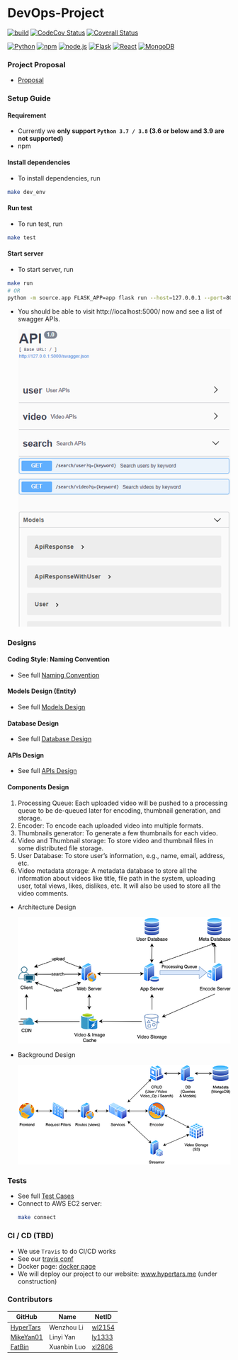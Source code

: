 # DevOps-Project
[![build](https://travis-ci.com/HyperTars/Online-Video-Platform.svg?token=btA3ungCKHqWzLxCoxT7&branch=master)](https://travis-ci.com/HyperTars/Online-Video-Platform)
[![CodeCov Status](https://codecov.io/gh/HyperTars/Online-Video-Platform/branch/master/graph/badge.svg?token=8K7ODQK5BV)](https://codecov.io/gh/HyperTars/Online-Video-Platform/tree/master/source)
[![Coverall Status](https://coveralls.io/repos/github/HyperTars/Online-Video-Platform/badge.svg?t=dyCGTT)](https://coveralls.io/github/HyperTars/Online-Video-Platform)

<!-- [![stars](https://img.shields.io/github/stars/HyperTars/Online-Video-Platform.svg?style=plasticr)](https://github.com/HyperTars/Online-Video-Platform/stargazers) -->
<!-- [![commit activity](https://img.shields.io/github/commit-activity/y/HyperTars/Online-Video-Platform.svg?style=plasticr)](https://github.com/HyperTars/Online-Video-Platform/commits/master) -->
<!-- [![last commit](https://img.shields.io/github/last-commit/HyperTars/Online-Video-Platform.svg?style=plasticr)](https://github.com/HyperTars/Online-Video-Platform/commits/master) -->

[![Python](https://img.shields.io/badge/python-3.7%20%7C%203.8-blue)](https://www.python.org/downloads/release/python-385/)
[![npm](https://img.shields.io/badge/npm-6.14.8-blue)](https://blog.npmjs.org/post/626732790304686080/release-6148)
[![node.js](https://img.shields.io/badge/node.js-14.15.0-blue)](https://nodejs.org/dist/latest-v14.x/docs/api/)
[![Flask](https://img.shields.io/badge/Flask-1.1.2-blue)](https://pypi.org/project/Flask/)
[![React](https://img.shields.io/badge/React-17.0.0-blue)](https://reactjs.org/versions)
[![MongoDB](https://img.shields.io/badge/MongoDB-4.4-blue)](https://docs.mongodb.com/manual/release-notes/4.4/)
<!-- [Video.js](https://img.shields.io/badge/Video.js-7.8.4-blue) -->


### Project Proposal
- [Proposal](documents/Proposal.md)
  
### Setup Guide

#### Requirement
- Currently we **only support `Python 3.7 / 3.8` (3.6 or below and 3.9 are not supported)**
- npm

#### Install dependencies
- To install dependencies, run
```bash
make dev_env
```

#### Run test
- To run test, run
```bash
make test
```

#### Start server
- To start server, run
```bash
make run
# OR
python -m source.app FLASK_APP=app flask run --host=127.0.0.1 --port=8000
```

- You should be able to visit http://localhost:5000/ now and see a list of swagger APIs.

    ![API_Preview](documents/API_Swagger.png)


### Designs
#### Coding Style: Naming Convention
- See full [Naming Convention](documents/NamingConventions.md)

#### Models Design (Entity)
- See full [Models Design](documents/Models.md)

#### Database Design
- See full [Database Design](documents/Database.md)

#### APIs Design
- See full [APIs Design](documents/APIs.md)

#### Components Design
1. Processing Queue: Each uploaded video will be pushed to a processing queue to be de-queued later for encoding, thumbnail generation, and storage.
2. Encoder: To encode each uploaded video into multiple formats.
3. Thumbnails generator: To generate a few thumbnails for each video.
4. Video and Thumbnail storage: To store video and thumbnail files in some distributed file storage.
5. User Database: To store user’s information, e.g., name, email, address, etc.
6. Video metadata storage: A metadata database to store all the information about videos like title, file path in the system, uploading user, total views, likes, dislikes, etc. It will also be used to store all the video comments.

- Architecture Design
    
    ![Architecture Design Diagram](documents/ArchitectureDesign_resize.png)
    
- Background Design

    ![BackgroundDesign](documents/BackgroundDesign.png)

### Tests
- See full [Test Cases](documents/Test.md)
- Connect to AWS EC2 server:
    ```bash
    make connect
    ```

### CI / CD (TBD)
- We use `Travis` to do CI/CD works
- See our [travis conf](.travis.yml)
- Docker page: [docker page](https://hub.docker.com/r/hypertars/online-video-platform)
- We will deploy our project to our website: www.hypertars.me (under construction)


### Contributors
  
  GitHub | Name | NetID
  --- | --- | ---
  [HyperTars](https://github.com/HyperTars) | Wenzhou Li | [wl2154](mailto:wl2154@nyu.edu)
  [MikeYan01](https://github.com/MikeYan01) | Linyi Yan | [ly1333](mailto:ly1333@nyu.edu)
  [FatBin](https://github.com/FatBin) | Xuanbin Luo | [xl2806](mailto:xl2806@nyu.edu)
